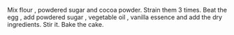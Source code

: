 Mix flour , powdered sugar and cocoa powder. Strain them 3 times.
Beat the egg , add powdered sugar , vegetable oil , vanilla essence and add the dry ingredients.
Stir it. Bake the cake.